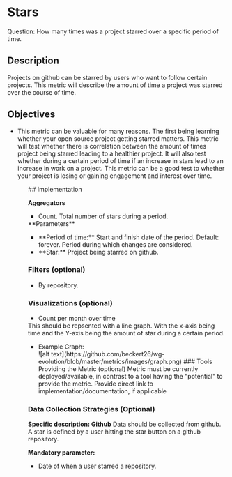 # Stars

Question: How many times was a project starred over a specific period of time.

## Description
Projects on github can be starred by users who want to follow certain projects. This metric will describe the amount of time a project was starred over the course of time.

## Objectives
<ul>
<li>This metric can be valuable for many reasons. The first being learning whether your open source project getting starred matters. This metric will test whether there is correlation between the amount of times  project being starred leading to a healthier project. It will also test whether during a certain period of time if an increase in stars lead to an increase in work on a project. This metric can be a good test to whether your project is losing or gaining engagement and interest over time.</li>
<ul>
## Implementation

**Aggregators**
<ul>
<li>Count. Total number of stars during a period.</li>
</ul>
**Parameters**
<ul>
<li>**Period of time:** Start and finish date of the period. Default: forever. Period during which changes are considered.</li>
<li>**Star:** Project being starred on github.</li>
</ul>

### Filters (optional)
<ul>
<li>By repository. </li>
</ul>

### Visualizations (optional)
<ul>
<li>Count per month over time</li>
</ul>
This should be repsented with a line graph. With the x-axis being time and the Y-axis being the amount of star during a certain period.
<ul>
  <li>Example Graph:</li>
![alt text](https://github.com/beckert26/wg-evolution/blob/master/metrics/images/graph.png)
### Tools Providing the Metric (optional)
Metric must be currently deployed/available, in contrast to a tool having the "potential" to provide the metric. Provide direct link to implementation/documentation, if applicable
 </ul>

### Data Collection Strategies (Optional)
**Specific description: Github**
Data should be collected from github. A star is defined by a user hitting the star button on a github repository.

**Mandatory parameter:**
<ul>
  <li>Date of when a user starred a repository. </li>
</ul>

